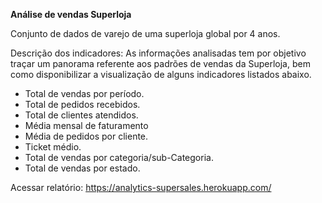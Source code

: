 **Análise de vendas Superloja**

Conjunto de dados de varejo de uma superloja global por 4 anos.

Descrição dos indicadores:
As informações analisadas tem por objetivo traçar um panorama referente aos padrões de vendas da Superloja,
bem como disponibilizar a visualização de alguns indicadores listados abaixo.

- Total de vendas por período.
- Total de pedidos recebidos.
- Total de clientes atendidos.
- Média mensal de faturamento
- Média de pedidos por cliente.
- Ticket médio.
- Total de vendas por categoria/sub-Categoria.
- Total de vendas por estado.

Acessar relatório: https://analytics-supersales.herokuapp.com/




